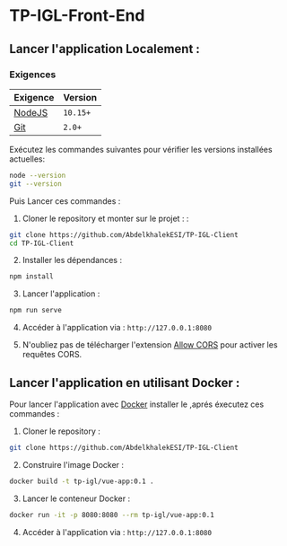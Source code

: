 # TP-IGL-Front-End 

## Lancer l'application Localement : 

### Exigences 

| Exigence                                 | Version |
| ------------------------------------------- | ------- |
| [NodeJS](https://nodejs.org/en/download/) | `10.15+`  |
| [Git](https://git-scm.com/downloads) | `2.0+`  |

Exécutez les commandes suivantes pour vérifier les versions installées actuelles:

```bash
node --version
git --version
```

Puis Lancer ces commandes : 

1. Cloner le repository et monter sur le projet : :

```bash
git clone https://github.com/AbdelkhalekESI/TP-IGL-Client 
cd TP-IGL-Client
```

2. Installer les dépendances :

```bash
npm install
```

3. Lancer l'application :

```bash
npm run serve
```

4. Accéder à l'application via : `http://127.0.0.1:8080`

5. N'oubliez pas de télécharger l'extension [Allow CORS](https://chrome.google.com/webstore/detail/allow-cors-access-control/lhobafahddgcelffkeicbaginigeejlf?hl=en) pour activer les requêtes CORS.

## Lancer l'application en utilisant Docker : 

Pour lancer l'application avec [Docker](https://www.docker.com/products/docker-desktop) installer le ,aprés éxecutez ces commandes : 

1. Cloner le repository :

```bash
git clone https://github.com/AbdelkhalekESI/TP-IGL-Client
```

2. Construire l'image Docker : 

```bash
docker build -t tp-igl/vue-app:0.1 .
```

3. Lancer le conteneur Docker : 

```bash
docker run -it -p 8080:8080 --rm tp-igl/vue-app:0.1
```

4. Accéder à l'application via : `http://127.0.0.1:8080`
